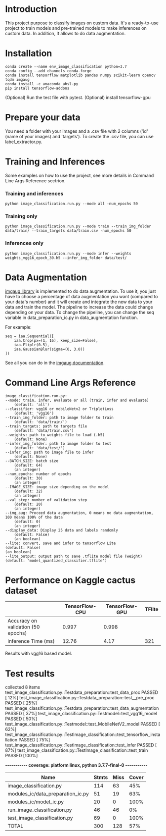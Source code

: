 Introduction
============

This project purpose to classify images on custom data. It's a ready-to-use project to train models and pre-trained models to make inferences on custom data. In addition, It allows to do data augmentation.

Installation
============

    conda create --name env_image_classification python=3.7
    conda config --add channels conda-forge
    conda install tensorflow matplotlib pandas numpy scikit-learn opencv tqdm imgaug
    conda install -c anaconda absl-py 
    pip install tensorflow-addons

(Optional) Run the test file with pytest. 
(Optional) install tensorflow-gpu

Prepare your data
=================

You need a folder with your images and a .csv file with 2 columns ('id' (name of your images) and 'targets'). To create the .csv file, you can use label_extractor.py.

Training and Inferences
=======================

Some examples on how to use the project, see more details in Command Line Args Reference sectrion.

### Training and inferences

    python image_classification.run.py --mode all -num_epochs 50

### Training only

    python image_classification.run.py --mode train --train_img_folder data/train/ --train_targets data/train.csv -num_epochs 50

### Inferences only

    python image_classification.run.py --mode infer --weights weights_vgg16_epoch_30.h5 --infer_img_folder data/test/


Data Augmentation
=================

[imgaug library](https://github.com/aleju/imgaug) is implemented to do data augmentation.  To use it, you just have to choose a percentage of data augmentation you want (compared to your data's number) and it will create and integrate the new data to your data and train the model. The pipeline to increase the data could change depending on your data. To change the pipeline, you can change the seq variable in data_preparation_ic.py in data_augmentation function.

For example:

    seq = iaa.Sequential([
        iaa.Crop(px=(1, 16), keep_size=False),
        iaa.Fliplr(0.5),
        iaa.GaussianBlur(sigma=(0, 3.0))
    ])

See all you can do in the [imgaug documentation](https://imgaug.readthedocs.io/en/latest/).

Command Line Args Reference
===========================

    image_classification.run.py:
    --mode: train, infer, evaluate or all (train, infer and evaluate)
        (default: 'all')
    --classifier: vgg16 or mobileNetv2 or TripletLoss
        (default: 'vgg16')
    --train_img_folder: path to image folder to train
        (default: 'data/train/')
    --train_targets: path to targets file
        (default: 'data/train.csv')
    --weights: path to weights file to load (.h5)
        (default: None)
    --infer_img_folder: path to image folder to test
        (default: 'data/test/')
    --infer_img: path to image file to infer
        (default: None)
    --BATCH_SIZE: batch size
        (default: 64)
        (an integer)
    --num_epochs: number of epochs
        (default: 30)
        (an integer)
    --IMAGE_SIZE: image size depending on the model
        (default: 32)
        (an integer)
    --val_step: number of validation step
        (default: 20)
        (an integer)
    --img_aug: Proceed data augmentation, 0 means no data augmentation, 100 means 100% of the data
        (default: 0)
        (an integer)
    --display_data: Display 25 data and labels randomly
        (default: False)
        (an boolean)
    --lite: convert, save and infer to tensorflow Lite
    (default: False)
    (an boolean)
    --lite_output: output path to save .tflite model file (weight)
    (default: 'model_quantized_classifier.tflite')
        
Performance on Kaggle cactus dataset
====================================

|                                    | TensorFlow-CPU | TensorFlow-GPU | TFlite |
|------------------------------------|----------------|----------------|--------|
| Accuracy on validation (50 epochs) | 0.997          | 0.998          |        |
| inference Time (ms)                | 12.76          | 4.17           | 321    |

Results with vgg16 based model.

Test results
============

collected 8 items
test_image_classification.py::Testdata_preparation::test_data_proc PASSED                                [ 12%] 
test_image_classification.py::Testdata_preparation::test__pre_proc PASSED                                [ 25%]
test_image_classification.py::Testdata_preparation::test_data_augmentation PASSED                        [ 37%]
test_image_classification.py::Testmodel::test_vgg16_model PASSED                                         [ 50%]
test_image_classification.py::Testmodel::test_MobileNetV2_model PASSED                                   [ 62%]
test_image_classification.py::TestImage_classification::test_tensorflow_installation PASSED              [ 75%]
test_image_classification.py::TestImage_classification::test_infer PASSED                                [ 87%]
test_image_classification.py::TestImage_classification::test_train PASSED                                [100%]

**----------- coverage: platform linux, python 3.7.7-final-0 -----------**

| Name                                      | Stmts | Miss | Cover |
|-------------------------------------------|-------|------|-------|
| image_classification.py                   | 114   | 63   | 45%   |
| modules_ic/data_preparation_ic.py         | 51    | 19   | 63%   |
| modules_ic/model_ic.py                    | 20    | 0    | 100%  |
| run_image_classification.py               | 46    | 46   | 0%    |
| test_image_classification.py              | 69    | 0    | 100%  |
| TOTAL                                     | 300   | 128  | 57%   |


